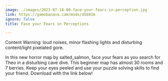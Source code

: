 ```yaml
---
image: ./images/2023-07-18-00-face-your-fears-in-perception.jpg
link: https://gamebanana.com/mods/456816
ignore: false
title: Face your Fears in Perceptions

---
```


Content Warning: loud noises, minor flashing lights and disturbing content/light pixelated gore.

In this new horror map by salted_salmon, face your fears as you search for Theo in a disturbing cave dive. This beginner map has almost 30 rooms and 7 berries. Keep your eyes peeled and use your puzzle solving skills to find your friend. Download with the link below!